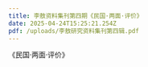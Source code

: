 ```yaml
---
title: 李敖资料集刊第四期《民国·两面·评价》
date: 2025-04-24T15:25:21.254Z
pdf: /uploads/李敖研究资料集刊第四辑.pdf
---
```

《民国·两面·评价》